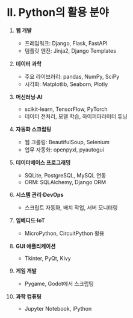 # II. Python의 활용 분야

1. **웹 개발**  
   - 프레임워크: Django, Flask, FastAPI  
   - 템플릿 엔진: Jinja2, Django Templates

2. **데이터 과학**  
   - 주요 라이브러리: pandas, NumPy, SciPy  
   - 시각화: Matplotlib, Seaborn, Plotly

3. **머신러닝·AI**  
   - scikit-learn, TensorFlow, PyTorch  
   - 데이터 전처리, 모델 학습, 하이퍼파라미터 튜닝

4. **자동화 스크립팅**  
   - 웹 크롤링: BeautifulSoup, Selenium  
   - 업무 자동화: openpyxl, pyautogui

5. **데이터베이스 프로그래밍**  
   - SQLite, PostgreSQL, MySQL 연동  
   - ORM: SQLAlchemy, Django ORM

6. **시스템 관리·DevOps**  
   - 스크립트 자동화, 배치 작업, 서버 모니터링

7. **임베디드·IoT**  
   - MicroPython, CircuitPython 활용

8. **GUI 애플리케이션**  
   - Tkinter, PyQt, Kivy

9. **게임 개발**  
   - Pygame, Godot에서 스크립팅

10. **과학 컴퓨팅**  
    - Jupyter Notebook, IPython